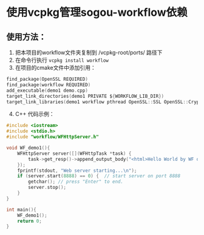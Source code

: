 # 使用vcpkg管理sogou-workflow依赖

## 使用方法：
1. 把本项目的workflow文件夹复制到 /vcpkg-root/ports/ 路径下
2. 在命令行执行 `vcpkg install workflow`
3. 在项目的cmake文件中添加引用：
```c
find_package(OpenSSL REQUIRED)
find_package(workflow REQUIRED)
add_executable(demo1 demo.cpp)
target_link_directories(demo1 PRIVATE ${WORKFLOW_LIB_DIR})
target_link_libraries(demo1 workflow pthread OpenSSL::SSL OpenSSL::Crypto)
```
4. C++ 代码示例：
```c++
#include <iostream>
#include <stdio.h>
#include "workflow/WFHttpServer.h"

void WF_demo1(){
    WFHttpServer server([](WFHttpTask *task) {
        task->get_resp()->append_output_body("<html>Hello World by WF demo1!</html>");
    });
    fprintf(stdout, "Web server starting...\n");
    if (server.start(8888) == 0) {  // start server on port 8888
        getchar(); // press "Enter" to end.
        server.stop();
    }
}

int main(){
    WF_demo1();
    return 0;
}

```
